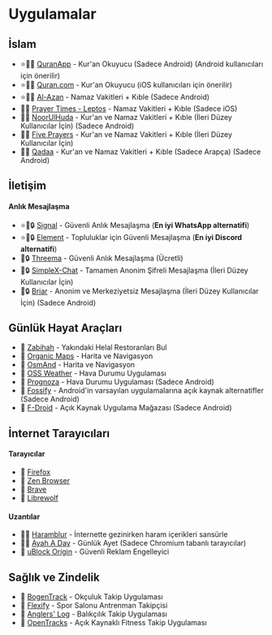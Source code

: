 # Uygulamalar  

## İslam  
- ⭐🕋🤝 [QuranApp](https://quran.alfaazplus.com/) - Kur'an Okuyucu (Sadece Android) (Android kullanıcıları için önerilir)  
- ⭐🕋🤝 [Quran.com](https://previous.quran.com/apps?locale=tr) - Kur'an Okuyucu (iOS kullanıcıları için önerilir)  
- ⭐🕋🤝 [Al-Azan](https://meypod.github.io/al-azan/) - Namaz Vakitleri + Kıble (Sadece Android)  
- 🕋🤝 [Prayer Times - Leptos](https://apps.apple.com/us/app/prayer-times-leptos/id1587090683) - Namaz Vakitleri + Kıble (Sadece iOS)  
- 🕋🤝 [NoorUlHuda](https://github.com/mirfatif/NoorUlHuda) - Kur'an ve Namaz Vakitleri + Kıble (İleri Düzey Kullanıcılar İçin) (Sadece Android)  
- 🕋🤝 [Five Prayers](https://github.com/Five-Prayers/five-prayers-android/blob/main/README.md) - Kur'an ve Namaz Vakitleri + Kıble (İleri Düzey Kullanıcılar İçin)  
- 🕋🤝 [Qadaa](https://github.com/muslimpack/Qadaa/blob/main/README.md) - Kur'an ve Namaz Vakitleri + Kıble (Sadece Arapça) (Sadece Android)  

## İletişim  
#### Anlık Mesajlaşma  
- ⭐🤝🔒 [Signal](https://signal.org/) - Güvenli Anlık Mesajlaşma (**En iyi WhatsApp alternatifi**)  
- ⭐🤝🔒 [Element](https://element.io/download) - Topluluklar için Güvenli Mesajlaşma (**En iyi Discord alternatifi**)  
- 🤝🔒 [Threema](https://threema.ch/) - Güvenli Anlık Mesajlaşma (Ücretli)  
- 🤝🔒 [SimpleX-Chat](https://simplex.chat/) - Tamamen Anonim Şifreli Mesajlaşma (İleri Düzey Kullanıcılar İçin)  
- 🤝🔒 [Briar](https://briarproject.org/) - Anonim ve Merkeziyetsiz Mesajlaşma (İleri Düzey Kullanıcılar İçin) (Sadece Android)  

## Günlük Hayat Araçları  
- 🕋 [Zabihah](https://www.zabihah.com/) - Yakındaki Helal Restoranları Bul  
- 🤝 [Organic Maps](https://organicmaps.app/) - Harita ve Navigasyon  
- 🤝 [OsmAnd](https://osmand.net/) - Harita ve Navigasyon  
- 🤝 [OSS Weather](https://github.com/Akylas/oss-weather/blob/master/Readme.md) - Hava Durumu Uygulaması  
- 🤝 [Prognoza](https://github.com/davidtakac/prognoza/blob/dev/README.md) - Hava Durumu Uygulaması (Sadece Android)  
- 🤝 [Fossify](https://www.fossify.org/) - Android'in varsayılan uygulamalarına açık kaynak alternatifler (Sadece Android)  
- 🤝 [F-Droid](https://f-droid.org/en/) - Açık Kaynak Uygulama Mağazası (Sadece Android)  

## İnternet Tarayıcıları  
#### Tarayıcılar  
- 🤝 [Firefox](https://www.mozilla.org/en-US/firefox/new/)  
- 🤝 [Zen Browser](https://zen-browser.app/)  
- 🤝 [Brave](https://www.mozilla.org/en-US/firefox/new/)  
- 🤝 [Librewolf](https://librewolf.net/)  
#### Uzantılar  
- 🕋🤝 [Haramblur](https://linktr.ee/haramblur) - İnternette gezinirken haram içerikleri sansürle  
- 🕋🤝 [Ayah A Day](https://ayahaday.com/) - Günlük Ayet (Sadece Chromium tabanlı tarayıcılar)  
- 🤝 [uBlock Origin](https://ublockorigin.com/) - Güvenli Reklam Engelleyici  

## Sağlık ve Zindelik  
- 🤝 [BogenTrack](https://bogentrack.app/) - Okçuluk Takip Uygulaması  
- 🤝 [Flexify](https://flexify.presley.nz/) - Spor Salonu Antrenman Takipçisi  
- 🤝 [Anglers' Log](https://anglerslog.ca/) - Balıkçılık Takip Uygulaması  
- 🤝 [OpenTracks](https://opentracksapp.com/) - Açık Kaynaklı Fitness Takip Uygulaması